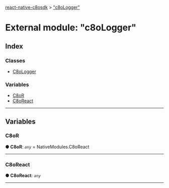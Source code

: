 [react-native-c8osdk](../README.md) > ["c8oLogger"](../modules/_c8ologger_.md)

# External module: "c8oLogger"

## Index

### Classes

* [C8oLogger](../classes/_c8ologger_.c8ologger.md)

### Variables

* [C8oR](_c8ologger_.md#c8or)
* [C8oReact](_c8ologger_.md#c8oreact)

---

## Variables

<a id="c8or"></a>

###  C8oR

**● C8oR**: *`any`* =  NativeModules.C8oReact

___
<a id="c8oreact"></a>

###  C8oReact

**● C8oReact**: *`any`*

___

